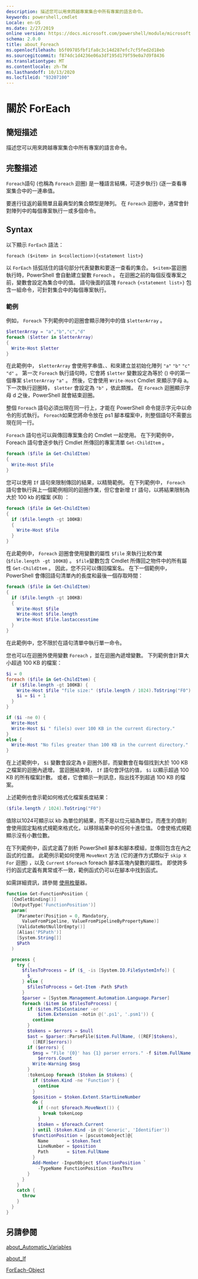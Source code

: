 ```yaml
---
description: 描述您可以用來跨越專案集合中所有專案的語言命令。
keywords: powershell,cmdlet
Locale: en-US
ms.date: 2/27/2019
online version: https://docs.microsoft.com/powershell/module/microsoft.powershell.core/about/about_foreach?view=powershell-6&WT.mc_id=ps-gethelp
schema: 2.0.0
title: about_Foreach
ms.openlocfilehash: b5f09785fbf1fa8c3c14d287efc7cf5fed2d18eb
ms.sourcegitcommit: f874dc1d4236e06a3df195d179f59e0a7d9f8436
ms.translationtype: MT
ms.contentlocale: zh-TW
ms.lasthandoff: 10/13/2020
ms.locfileid: "93207100"
---
```

# <a name="about-foreach"></a>關於 ForEach

## <a name="short-description"></a>簡短描述
描述您可以用來跨越專案集合中所有專案的語言命令。

## <a name="long-description"></a>完整描述

`Foreach`語句 (也稱為 `Foreach` 迴圈) 是一種語言結構，可逐步執行)  (逐一查看專案集合中的一連串值。

要進行往返的最簡單且最典型的集合類型是陣列。
在 `Foreach` 迴圈中，通常會針對陣列中的每個專案執行一或多個命令。

## <a name="syntax"></a>Syntax

以下顯示 `ForEach` 語法：

```
foreach ($<item> in $<collection>){<statement list>}
```

以 `ForEach` 括弧括住的語句部分代表變數和要逐一查看的集合。 `$<item>`當迴圈執行時，PowerShell 會自動建立變數 `Foreach` 。 在迴圈之前的每個反復專案之前，變數會設定為集合中的值。
語句後面的區塊 `Foreach` `{<statement list>}` 包含一組命令，可針對集合中的每個專案執行。

### <a name="examples"></a>範例

例如， `Foreach` 下列範例中的迴圈會顯示陣列中的值 `$letterArray` 。

```powershell
$letterArray = "a","b","c","d"
foreach ($letter in $letterArray)
{
  Write-Host $letter
}
```

在此範例中， `$letterArray` 會使用字串值、、和來建立並初始化陣列 `"a"` `"b"` `"c"` `"d"` 。 第一次 `Foreach` 執行語句時，它會將 `$letter` 變數設定為等於 () 中的第一個專案 `$letterArray` `"a"` 。 然後，它會使用 `Write-Host` Cmdlet 來顯示字母 a。 下一次執行迴圈時， `$letter` 會設定為 `"b"` ，依此類推。 在 `Foreach` 迴圈顯示字母 d 之後，PowerShell 就會結束迴圈。

整個 `Foreach` 語句必須出現在同一行上，才能在 PowerShell 命令提示字元中以命令的形式執行。 `Foreach`如果您將命令放在 ps1 腳本檔案中，則整個語句不需要出現在同一行。

`Foreach` 語句也可以與傳回專案集合的 Cmdlet 一起使用。 在下列範例中，Foreach 語句會逐步執行 Cmdlet 所傳回的專案清單 `Get-ChildItem` 。

```powershell
foreach ($file in Get-ChildItem)
{
  Write-Host $file
}
```

您可以使用 `If` 語句來限制傳回的結果，以精簡範例。 在下列範例中， `Foreach` 語句會執行與上一個範例相同的迴圈作業，但它會新增 `If` 語句，以將結果限制為大於 100 kb 的檔案 (KB) ：

```powershell
foreach ($file in Get-ChildItem)
{
  if ($file.length -gt 100KB)
  {
    Write-Host $file
  }
}
```

在此範例中， `Foreach` 迴圈會使用變數的屬性 `$file` 來執行比較作業 (`$file.length -gt 100KB`) 。 `$file`變數包含 Cmdlet 所傳回之物件中的所有屬性 `Get-ChildItem` 。 因此，您不只可以傳回檔案名。
在下一個範例中，PowerShell 會傳回語句清單內的長度和最後一個存取時間：

```powershell
foreach ($file in Get-ChildItem)
{
  if ($file.length -gt 100KB)
  {
    Write-Host $file
    Write-Host $file.length
    Write-Host $file.lastaccesstime
  }
}
```

在此範例中，您不限於在語句清單中執行單一命令。

您也可以在迴圈外使用變數 `Foreach` ，並在迴圈內遞增變數。 下列範例會計算大小超過 100 KB 的檔案：

```powershell
$i = 0
foreach ($file in Get-ChildItem) {
  if ($file.length -gt 100KB) {
    Write-Host $file "file size:" ($file.length / 1024).ToString("F0") KB
    $i = $i + 1
  }
}

if ($i -ne 0) {
  Write-Host
  Write-Host $i " file(s) over 100 KB in the current directory."
}
else {
  Write-Host "No files greater than 100 KB in the current directory."
}
```

在上述範例中， `$i` 變數會設定為 `0` 迴圈外部，而變數會在每個找到大於 100 KB 之檔案的迴圈內遞增。 當迴圈結束時， `If` 語句會評估的值， `$i` 以顯示超過 100 KB 的所有檔案計數。 或者，它會顯示一則訊息，指出找不到超過 100 KB 的檔案。

上述範例也會示範如何格式化檔案長度結果：

```powershell
($file.length / 1024).ToString("F0")
```

值除以1024可顯示以 kb 為單位的結果，而不是以位元組為單位，而產生的值則會使用固定點格式規範來格式化，以移除結果中的任何十進位值。 0會使格式規範顯示沒有小數位數。

在下列範例中，函式定義了剖析 PowerShell 腳本和腳本模組，並傳回包含在內之函式的位置。 此範例示範如何使用 `MoveNext` 方法 (它的運作方式類似于 `skip X` `For` 迴圈) ，以及 `Current` `$foreach` foreach 腳本區塊內變數的屬性。 即使跨多行的函式定義有異常或不一致，範例函式仍可以在腳本中找到函式。

如需詳細資訊，請參閱 [使用枚舉](about_Automatic_Variables.md#using-enumerators)器。

```powershell
function Get-FunctionPosition {
  [CmdletBinding()]
  [OutputType('FunctionPosition')]
  param(
    [Parameter(Position = 0, Mandatory,
      ValueFromPipeline, ValueFromPipelineByPropertyName)]
    [ValidateNotNullOrEmpty()]
    [Alias('PSPath')]
    [System.String[]]
    $Path
  )

  process {
    try {
      $filesToProcess = if ($_ -is [System.IO.FileSystemInfo]) {
        $_
      } else {
        $filesToProcess = Get-Item -Path $Path
      }
      $parser = [System.Management.Automation.Language.Parser]
      foreach ($item in $filesToProcess) {
        if ($item.PSIsContainer -or
            $item.Extension -notin @('.ps1', '.psm1')) {
          continue
        }
        $tokens = $errors = $null
        $ast = $parser::ParseFile($item.FullName, ([REF]$tokens),
          ([REF]$errors))
        if ($errors) {
          $msg = "File '{0}' has {1} parser errors." -f $item.FullName,
            $errors.Count
          Write-Warning $msg
        }
        :tokenLoop foreach ($token in $tokens) {
          if ($token.Kind -ne 'Function') {
            continue
          }
          $position = $token.Extent.StartLineNumber
          do {
            if (-not $foreach.MoveNext()) {
              break tokenLoop
            }
            $token = $foreach.Current
          } until ($token.Kind -in @('Generic', 'Identifier'))
          $functionPosition = [pscustomobject]@{
            Name       = $token.Text
            LineNumber = $position
            Path       = $item.FullName
          }
          Add-Member -InputObject $functionPosition `
            -TypeName FunctionPosition -PassThru
        }
      }
    }
    catch {
      throw
    }
  }
}
```

## <a name="see-also"></a>另請參閱

[about_Automatic_Variables](about_Automatic_Variables.md)

[about_If](about_If.md)

[ForEach-Object](xref:Microsoft.PowerShell.Core.ForEach-Object)
